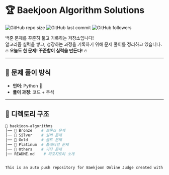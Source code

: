 # 🏆 Baekjoon Algorithm Solutions

![GitHub repo size](https://img.shields.io/github/repo-size/KimSooHyo/baekjoon-algorithm?color=blue)
![GitHub last commit](https://img.shields.io/github/last-commit/YOUR_GITHUB_ID/baekjoon-algorithm)
![GitHub followers](https://img.shields.io/github/followers/YOUR_GITHUB_ID?style=social)

백준 문제를 꾸준히 풀고 기록하는 저장소입니다!  
알고리즘 실력을 쌓고, 성장하는 과정을 기록하기 위해 문제 풀이를 정리하고 있습니다.  
🔥 **오늘도 한 문제! 꾸준함이 실력을 만든다!** 🔥  

---

## 📖 문제 풀이 방식
- **언어**: Python 🐍 
- **풀이 과정**: 코드 + 주석

---

## 📂 디렉토리 구조
```bash
📂 baekjoon-algorithms
│── 📂 Bronze    # 브론즈 문제
│── 📂 Silver    # 실버 문제
│── 📂 Gold      # 골드 문제
│── 📂 Platinum  # 플래티넘 문제
│── 📂 Others    # 기타 문제
│── README.md    # 리포지토리 소개


This is an auto push repository for Baekjoon Online Judge created with [BaekjoonHub](https://github.com/BaekjoonHub/BaekjoonHub).
